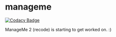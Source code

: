 # manageme

[![Codacy Badge](https://api.codacy.com/project/badge/Grade/8fc7a5226c9f45c6b143f723302b13c9)](https://app.codacy.com/app/OfficialCRUGG/manageme_2?utm_source=github.com&utm_medium=referral&utm_content=mm-discord/manageme&utm_campaign=Badge_Grade_Dashboard)

ManageMe 2 (recode) is starting to get worked on. :)
